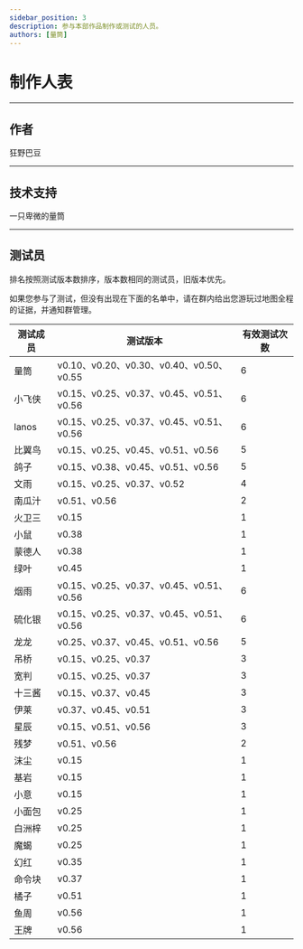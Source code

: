 ```yaml
---
sidebar_position: 3
description: 参与本部作品制作或测试的人员。
authors: [量筒]
---
```


# 制作人表

---

## 作者

狂野巴豆

---

## 技术支持

一只卑微的量筒

---

## 测试员

排名按照测试版本数排序，版本数相同的测试员，旧版本优先。

如果您参与了测试，但没有出现在下面的名单中，请在群内给出您游玩过地图全程的证据，并通知群管理。

| 测试成员 | 测试版本 | 有效测试次数 |
| --- | --- | --- |
| 量筒 | v0.10、v0.20、v0.30、v0.40、v0.50、v0.55 | 6 |
| 小飞侠 | v0.15、v0.25、v0.37、v0.45、v0.51、v0.56 | 6 |
| lanos | v0.15、v0.25、v0.37、v0.45、v0.51、v0.56 | 6 |
| 比翼鸟 | v0.15、v0.25、v0.45、v0.51、v0.56 | 5 |
| 鸽子 | v0.15、v0.38、v0.45、v0.51、v0.56 | 5 |
| 文雨 | v0.15、v0.25、v0.37、v0.52 | 4 |
| 南瓜汁 | v0.51、v0.56 | 2 |
| 火卫三 | v0.15 | 1 |
| 小鼠 | v0.38 | 1 |
| 蒙德人 | v0.38 | 1 |
| 绿叶 | v0.45 | 1 |
| 烟雨 | v0.15、v0.25、v0.37、v0.45、v0.51、v0.56 | 6 |
| 硫化银 | v0.15、v0.25、v0.37、v0.45、v0.51、v0.56 | 6 |
| 龙龙 | v0.25、v0.37、v0.45、v0.51、v0.56 | 5 |
| 吊桥 | v0.15、v0.25、v0.37 | 3 |
| 宽判 | v0.15、v0.25、v0.37 | 3 |
| 十三酱 | v0.15、v0.37、v0.45 | 3 |
| 伊莱 | v0.37、v0.45、v0.51 | 3 |
| 星辰 | v0.15、v0.51、v0.56 | 3 |
| 残梦 | v0.51、v0.56 | 2 |
| 沫尘 | v0.15 | 1 |
| 基岩 | v0.15 | 1 |
| 小意 | v0.15 | 1 |
| 小面包 | v0.25 | 1 |
| 白洲梓 | v0.25 | 1 |
| 魔蝎 | v0.25 | 1 |
| 幻红 | v0.35 | 1 |
| 命令块 | v0.37 | 1 |
| 橘子 | v0.51 | 1 |
| 鱼周 | v0.56 | 1 |
| 王牌 | v0.56 | 1 |
